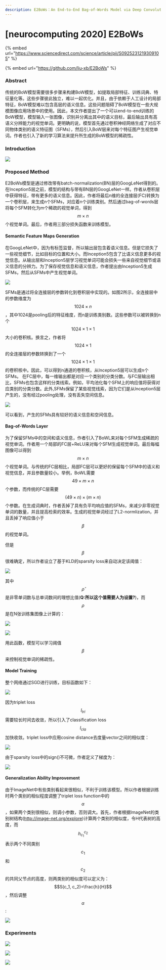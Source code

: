 ```yaml
---
description: E2BoWs：An End-to-End Bag-of-Words Model via Deep Convolutional Neural Network
---
```


# \[neurocomputing 2020] E2BoWs

{% embed url="https://www.sciencedirect.com/science/article/pii/S0925231219309105" %}

{% embed url="https://github.com/liu-xb/E2BoWs" %}

### Abstract

传统的BoW模型需要很多步骤来构建BoW模型，如提取局部特征、训练词典、特征量化等。这些步骤彼此独立，难以一起优化。并且，由于依赖于人工设计的局部特征，BoW模型难以包含高层的语义信息。这些问题阻碍了BoW模型在一些大规模图像应用场景中的使用。因此，本文作者提出了一个可以end-to-end训练的BoW模型，模型输入一张图像，识别并分离出其中的语义目标，最后输出具有高语义分辨能力的视觉单词。更明确的说，模型首先通过卷积神经网络生成了对应不同物体类别的语义特征图（SFMs），然后引入BoW层来对每个特征图产生视觉单词。作者也引入了新的学习算法来提升所生成的BoW模型的稀疏性。

### Introduction

![](<../../.gitbook/assets/image (546).png>)

### Proposed Method

E2BoWs模型是通过修改带有batch-normalization(BN)层的GoogLeNet得到的。在Inception5层之前，模型的结构与带有BN层的GoogLeNet一样。作者从卷积层中获得特征，带有更多的语义信息。因此，作者将最后n维的全连接层(FC)转换为一个卷积层，来生成n个SFMs，对应着n个训练类别。然后通过bag-of-words层将每个SFM转化为m个稀疏的视觉单词，得到$$m \times n$$个视觉单词。最后，作者用三部分损失函数来训练模型。

#### Semantic Feature Maps Generation

在GoogLeNet中，因为有标签监督，所以输出层包含着语义信息。但是它损失了一些视觉细节，比如目标的位置和大小。而Inception5包含了比语义信息更多的视觉信息。从输出层和Inception5层学习视觉单词可能会损失一些来自视觉细节或语义信息的分辨力。为了保存视觉信息和语义信息，作者提出由Inception5生成SFMs，然后从SFMs中产生视觉单词。&#x20;

![](<../../.gitbook/assets/image (157).png>)

SFMs是通过将全连接层的参数转化到卷积层中实现的。如图2所示，全连接层中的参数维度为$$1024 \times n$$，其中1024是pooling后的特征维度，而n是训练类别数。这些参数可以被转换到n个$$1024 \times 1 \times 1$$大小的卷积核。换言之，作者将$$1024 \times 1$$的全连接层的参数转换到了一个$$1024 \times 1 \times 1$$的卷积核中。因此，可以得到n通道的卷积核，从Inception5层可以生成n个SFMs。 在FC层中，每一维输出都是对应一个类别的分类分数。与FC层输出相比，SFMs也包含这样的分类线索。例如，平均池化每个SFM上的响应值将获得对应类别的分类分数。此外,SFMs保留了某些视觉线索，因为它们是从Inception5层产生的，没有经过pooling处理，没有丢失空间信息。&#x20;

![](<../../.gitbook/assets/image (321).png>)

可以看到，产生的SFMs具有较好的语义信息和空间信息。

#### Bag-of-Words Layer

为了保留SFMs中的空间和语义信息，作者引入了BoWL来对每个SFM生成稀疏的视觉单词。作者用一个局部的FC层+ReLU来对每个SFM生成视觉单词。最后每幅图像可以得到$$m \times n$$个视觉单词。与传统的FC层相比，局部FC层可以更好的保留每个SFM中的语义和视觉信息，并且参数量较小。举例，BoWL需要$$49 \times m \times n$$个参数，而传统的FC层需要$$(49 \times n) \times (m \times n)$$个参数。在生成词典时，作者丢掉了具有负平均响应值的SFMs，来减少非零视觉单词的数量，并且提高检索的效率。生成的视觉单词经过了L2-normlization，并且丢掉了响应值小于$$\beta$$的视觉单词。&#x20;

但是$$\beta$$很难确定，所以作者设立了基于KLD的sparsity loss来自动决定该阈值：&#x20;

![](<../../.gitbook/assets/image (1048).png>)

其中$$\hat{\rho}$$是非零单词数与总单词数间的理想比值(**Q:所以这个值需要人为设置?**)，而$$\rho$$是在N张训练集图像上计算的：&#x20;

![](<../../.gitbook/assets/image (1029).png>)

![](<../../.gitbook/assets/image (33).png>)

用此函数，模型可以学习阈值$$\beta$$来控制视觉单词的稀疏性。

#### Model Training

整个网络通过SGD进行训练，目标函数如下：&#x20;

![](<../../.gitbook/assets/image (346).png>)

因为triplet loss $$l_{tri}$$需要较长时间去收敛，所以引入了classification loss $$l_{cla}$$加快收敛。triplet loss中应用cosine distance去度量vector之间的相似度：&#x20;

![](<../../.gitbook/assets/image (323).png>)

由于sparsity loss中的sign()不可微，作者定义了梯度为：&#x20;

![](<../../.gitbook/assets/image (1071).png>)

#### Generalization Ability Improvement

由于ImageNet中有些类别看起来很相似，不利于训练该模型。所以作者根据训练时两个类别的相似程度调整了triplet loss function中的$$\alpha$$，如果两个类别很相似，则调小参数，否则调大。首先，作者根据ImageNet的类别树结构(http://image-net.org/explore)计算两个类别的相似度，令H代表树的高度，而$$h^{c_2}_{c_1}$$表示两个不同类别$$c_1$$和$$c_2$$的共同父节点的高度，则两类别的相似度可以定义为：$$S(c_1, c_2)=\frac{h}{H}$$，然后调整$$\alpha$$:&#x20;

![](<../../.gitbook/assets/image (693).png>)

### Experiments

![](<../../.gitbook/assets/image (46).png>)

![](<../../.gitbook/assets/image (1073) (1).png>)

![](<../../.gitbook/assets/image (197).png>)

